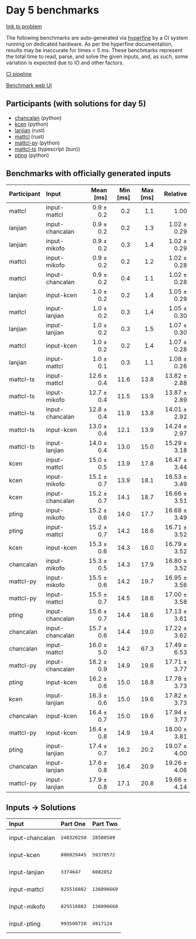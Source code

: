 # Day 5 benchmarks

[link to problem](https://adventofcode.com/2023/day/5)

The following benchmarks are auto-generated via
[hyperfine](https://github.com/sharkdp/hyperfine) by a CI system running on
dedicated hardware. As per the hyperfine documentation, results may be
inaccurate for times < 5 ms. These benchmarks represent the total time to read,
parse, and solve the given inputs, and, as such, some variation is expected due
to IO and other factors.

[CI pipeline](http://ci.papercode.net:8080/teams/main/pipelines/aoc2023)

[Benchmark web UI](https://aoc.ancalagon.black)


## Participants (with solutions for day 5)

- [chancalan](https://github.com/chancalan/aoc2023) (python)
- [kcen](https://github.com/kcen/aoc2023) (python)
- [lanjian](https://github.com/lanjian/aoc-2023) (rust)
- [mattcl](https://github.com/mattcl/aoc2023) (rust)
- [mattcl-py](https://github.com/mattcl/aoc2023-py) (python)
- [mattcl-ts](https://github.com/mattcl/aoc2023-js) (typescript (bun))
- [pting](https://github.com/pting/aoc2023) (python)


## Benchmarks with officially generated inputs

| Participant | Input | Mean [ms] | Min [ms] | Max [ms] | Relative |
|:---|:---|---:|---:|---:|---:|
| mattcl | input-mattcl | 0.9 ± 0.2 | 0.2 | 1.1 | 1.00 |
| lanjian | input-chancalan | 0.9 ± 0.2 | 0.2 | 1.3 | 1.02 ± 0.29 |
| lanjian | input-mikofo | 0.9 ± 0.2 | 0.3 | 1.4 | 1.02 ± 0.29 |
| mattcl | input-mikofo | 0.9 ± 0.2 | 0.2 | 1.2 | 1.02 ± 0.28 |
| mattcl | input-chancalan | 0.9 ± 0.2 | 0.4 | 1.1 | 1.02 ± 0.28 |
| lanjian | input-kcen | 1.0 ± 0.2 | 0.2 | 1.4 | 1.05 ± 0.29 |
| mattcl | input-lanjian | 1.0 ± 0.2 | 0.3 | 1.4 | 1.05 ± 0.30 |
| lanjian | input-lanjian | 1.0 ± 0.2 | 0.3 | 1.5 | 1.07 ± 0.30 |
| mattcl | input-kcen | 1.0 ± 0.2 | 0.2 | 1.4 | 1.07 ± 0.28 |
| lanjian | input-mattcl | 1.0 ± 0.1 | 0.3 | 1.1 | 1.08 ± 0.26 |
| mattcl-ts | input-mattcl | 12.6 ± 0.4 | 11.6 | 13.8 | 13.82 ± 2.88 |
| mattcl-ts | input-mikofo | 12.7 ± 0.4 | 11.5 | 13.9 | 13.87 ± 2.89 |
| mattcl-ts | input-chancalan | 12.8 ± 0.4 | 11.9 | 13.8 | 14.01 ± 2.92 |
| mattcl-ts | input-kcen | 13.0 ± 0.4 | 12.1 | 13.9 | 14.24 ± 2.97 |
| mattcl-ts | input-lanjian | 14.0 ± 0.4 | 13.0 | 15.0 | 15.29 ± 3.18 |
| kcen | input-mattcl | 15.0 ± 0.5 | 13.9 | 17.8 | 16.47 ± 3.44 |
| kcen | input-mikofo | 15.1 ± 0.7 | 13.9 | 18.1 | 16.53 ± 3.49 |
| kcen | input-chancalan | 15.2 ± 0.7 | 14.1 | 18.7 | 16.66 ± 3.51 |
| pting | input-mikofo | 15.2 ± 0.6 | 14.0 | 17.7 | 16.68 ± 3.49 |
| pting | input-mattcl | 15.2 ± 0.7 | 14.2 | 18.6 | 16.71 ± 3.52 |
| kcen | input-kcen | 15.3 ± 0.6 | 14.3 | 18.0 | 16.79 ± 3.52 |
| chancalan | input-mikofo | 15.3 ± 0.5 | 14.3 | 17.9 | 16.80 ± 3.52 |
| mattcl-py | input-mikofo | 15.5 ± 0.6 | 14.2 | 19.7 | 16.95 ± 3.56 |
| mattcl-py | input-mattcl | 15.5 ± 0.7 | 14.5 | 18.6 | 17.00 ± 3.58 |
| pting | input-chancalan | 15.6 ± 0.7 | 14.4 | 18.6 | 17.13 ± 3.61 |
| chancalan | input-chancalan | 15.7 ± 0.6 | 14.4 | 19.0 | 17.22 ± 3.62 |
| chancalan | input-mattcl | 16.0 ± 5.0 | 14.2 | 67.3 | 17.49 ± 6.53 |
| mattcl-py | input-chancalan | 16.2 ± 0.9 | 14.9 | 19.6 | 17.71 ± 3.77 |
| pting | input-kcen | 16.2 ± 0.6 | 15.0 | 18.8 | 17.78 ± 3.73 |
| kcen | input-lanjian | 16.3 ± 0.6 | 15.0 | 19.6 | 17.82 ± 3.73 |
| chancalan | input-kcen | 16.4 ± 0.7 | 15.0 | 19.6 | 17.94 ± 3.77 |
| mattcl-py | input-kcen | 16.4 ± 0.8 | 14.9 | 19.4 | 18.00 ± 3.81 |
| pting | input-lanjian | 17.4 ± 0.7 | 16.2 | 20.2 | 19.07 ± 4.00 |
| chancalan | input-lanjian | 17.6 ± 0.8 | 16.4 | 20.9 | 19.26 ± 4.06 |
| mattcl-py | input-lanjian | 17.9 ± 0.8 | 17.1 | 20.8 | 19.66 ± 4.14 |


## Inputs -> Solutions

| Input | Part One | Part Two |
|:---|:---|:---|
|input-chancalan|<pre>240320250</pre>|<pre>28580589</pre>|
|input-kcen|<pre>806029445</pre>|<pre>59370572</pre>|
|input-lanjian|<pre>3374647</pre>|<pre>6082852</pre>|
|input-mattcl|<pre>825516882</pre>|<pre>136096660</pre>|
|input-mikofo|<pre>825516882</pre>|<pre>136096660</pre>|
|input-pting|<pre>993500720</pre>|<pre>4917124</pre>|